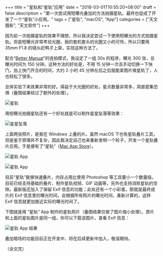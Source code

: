 +++
title = "星轨和“星轨”应用"
date = "2018-03-01T10:55:20+08:00"
draft = false
description = "第一次尝试用短曝光叠加的方法拍摄星轨。最终也促成了开发了一个“星轨”小应用。"
tags = ["星轨", "macOS", "App"]
categories = ["天文摄影", "天文软件"]
+++

因为前一次拍摄星轨的效果不理想，所以我决定尝试一下使用短曝光的方式拍摄星轨。但是短曝光非常考验光圈，我的套机套头的光圈又小的可怜，所以只要用 35mm F1.8 的镜头赶鸭子上架，实验这种方法了。

配合“[Better Manual](/post/disable-lenr-for-a5100/)”的连拍模式，我设定了一组 30s 的程序，曝光 300 张，总曝光时间为 150 分钟。这种方法的好处是，不用 15 分钟一次去手动切换一下快门，加上快门开合的时间，大约 2 小时 45 分钟左后之后就能拿图片做星轨了，人也轻松了很多。

总体实验下来效果非常的好。得益于大光圈的好处，星点数量非常多，简直密集恐惧（叠图结果经过了额外的处理）。

![星轨](/images/startrails_180212_1.jpg)

用短曝光拍摄星轨还有一个好处就是可以制作星星坠落等效果：

![星星坠落](/images/startrails_180212_2.jpg)

上面两张照片，是我在 Windows 上叠的片。虽然 macOS 下也有星轨叠片工具，但是鉴于原理并不复杂，因此我决定自己也来重新发明一个轮子，开发一个星轨叠片应用。于是便有了“星轨”（[Mac App Store](https://itunes.apple.com/cn/app/id1348280034?mt=12)）。

![星轨 App](/images/startrails_app_01.png)

![星轨 App](/images/startrails_app_02.png)

目前“星轨”能够快速叠片，内存占用比使用 Photoshop 等工具要小一个数量级。目前已经支持基础的叠片、制作星轨视频、GIF 动画等，另外也支持消除星轨的空隙。最新版还加入了保留 Exif 信息的功能；此处还有一个小彩蛋，那就是最终成片的 Exif 信息里的曝光时间，会根据所有照片的曝光时间，重新计算的，这样 Exif 信息就更加接近实际的曝光时间了。

下图就是用 “星轨” App 制作的星轨照片（叠图结果仅做了图片缩小处理）。原片和上面的星轨图片是同一组，你可以下载该图片，查看 Exif 信息：

![星轨 App 结果](/images/startrails_app_result.jpg)

叠加暗场的功能目前正在开发中，将在后续更新中加入，敬请期待。

（全文完）
